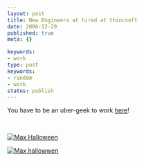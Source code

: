 ```yaml
---
layout: post
title: New Engineers at hired at thincsoft
date: 2006-12-29
published: true
meta: {}

keywords:
- work
type: post
keywords:
- random
- work
status: publish
---
```

You have to be an uber-geek to work [here](http://www.sss-research.com)!

 



[![Max Halloween](http://media.eick.us/2011/05/337323977_473fa39b39_m.jpg)](http://www.flickr.com/photos/19429588@N00/337323977/ "Max Halloween")



[![Max hallowwen](http://media.eick.us/2011/05/337327092_ee073f128b_m.jpg)](http://www.flickr.com/photos/19429588@N00/337327092/ "Max hallowwen")

